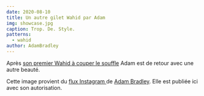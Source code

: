 ```yaml
---
date: 2020-08-10
title: Un autre gilet Wahid par Adam
img: showcase.jpg
caption: Trop. De. Style.
patterns:
  - wahid
author: AdamBradley
---
```


Après [son premier Wahid à couper le souffle](/showcase/wahid-by-adam/) Adam est de retour avec une autre beauté.

<Note>

Cette image provient du [flux Instagram ](https://www.instagram.com/p/CDPh9MbhWuH/) de [Adam Bradley](https://www.instagram.com/grandmarquess/). 
Elle est publiée ici avec son autorisation.

</Note>
